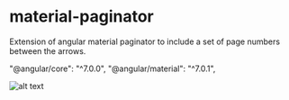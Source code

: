# material-paginator
Extension of angular material paginator to include a set of page numbers between the arrows.

"@angular/core": "^7.0.0",
"@angular/material": "^7.0.1",

![alt text](https://imgur.com/a/AWmmeRG)

